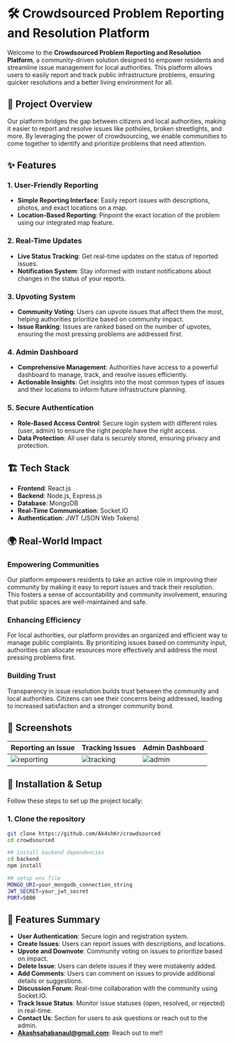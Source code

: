 # 🛠️ Crowdsourced Problem Reporting and Resolution Platform

Welcome to the **Crowdsourced Problem Reporting and Resolution Platform**, a community-driven solution designed to empower residents and streamline issue management for local authorities. This platform allows users to easily report and track public infrastructure problems, ensuring quicker resolutions and a better living environment for all.

## 🚀 Project Overview

Our platform bridges the gap between citizens and local authorities, making it easier to report and resolve issues like potholes, broken streetlights, and more. By leveraging the power of crowdsourcing, we enable communities to come together to identify and prioritize problems that need attention.

## ✨ Features

### 1. **User-Friendly Reporting**
- **Simple Reporting Interface**: Easily report issues with descriptions, photos, and exact locations on a map.
- **Location-Based Reporting**: Pinpoint the exact location of the problem using our integrated map feature.

### 2. **Real-Time Updates**
- **Live Status Tracking**: Get real-time updates on the status of reported issues.
- **Notification System**: Stay informed with instant notifications about changes in the status of your reports.

### 3. **Upvoting System**
- **Community Voting**: Users can upvote issues that affect them the most, helping authorities prioritize based on community impact.
- **Issue Ranking**: Issues are ranked based on the number of upvotes, ensuring the most pressing problems are addressed first.

### 4. **Admin Dashboard**
- **Comprehensive Management**: Authorities have access to a powerful dashboard to manage, track, and resolve issues efficiently.
- **Actionable Insights**: Get insights into the most common types of issues and their locations to inform future infrastructure planning.

### 5. **Secure Authentication**
- **Role-Based Access Control**: Secure login system with different roles (user, admin) to ensure the right people have the right access.
- **Data Protection**: All user data is securely stored, ensuring privacy and protection.

## 🏗️ Tech Stack

- **Frontend**: React.js
- **Backend**: Node.js, Express.js
- **Database**: MongoDB
- **Real-Time Communication**: Socket.IO
- **Authentication**: JWT (JSON Web Tokens)

## 🌍 Real-World Impact

### Empowering Communities
Our platform empowers residents to take an active role in improving their community by making it easy to report issues and track their resolution. This fosters a sense of accountability and community involvement, ensuring that public spaces are well-maintained and safe.

### Enhancing Efficiency
For local authorities, our platform provides an organized and efficient way to manage public complaints. By prioritizing issues based on community input, authorities can allocate resources more effectively and address the most pressing problems first.

### Building Trust
Transparency in issue resolution builds trust between the community and local authorities. Citizens can see their concerns being addressed, leading to increased satisfaction and a stronger community bond.

## 📸 Screenshots

| Reporting an Issue | Tracking Issues | Admin Dashboard |
|--------------------|-----------------|-----------------|
| ![reporting](link-to-screenshot.png) | ![tracking](link-to-screenshot.png) | ![admin](link-to-screenshot.png) |

## 🚧 Installation & Setup

Follow these steps to set up the project locally:

### 1. Clone the repository
```bash
git clone https://github.com/Ak4shKr/crowdsourced
cd crowdsourced

## Install backend dependencies
cd backend
npm install

## setup env file
MONGO_URI=your_mongodb_connection_string
JWT_SECRET=your_jwt_secret
PORT=5000
```
## 📝 Features Summary

- **User Authentication**: Secure login and registration system.
- **Create Issues**: Users can report issues with descriptions, and locations.
- **Upvote and Downvote**: Community voting on issues to prioritize based on impact.
- **Delete Issue**: Users can delete issues if they were mistakenly added.
- **Add Comments**: Users can comment on issues to provide additional details or suggestions.
- **Discussion Forum**: Real-time collaboration with the community using Socket.IO.
- **Track Issue Status**: Monitor issue statuses (open, resolved, or rejected) in real-time.
- **Contact Us**: Section for users to ask questions or reach out to the admin.
- **Akashsahabanaul@gmail.com**: Reach out to me!!




